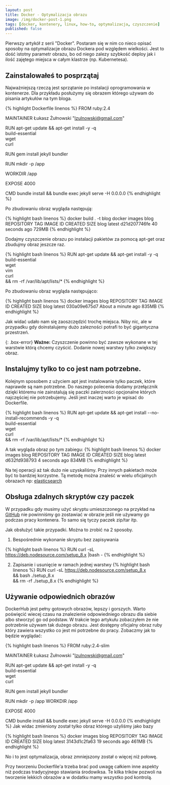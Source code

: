 ```yaml
---
layout: post
title: Docker - Optymalizacja obrazu
image: /img/docker-post-1.png
tags: [docker, kontenery, linux, how-to, optymalizacja, czyszczenie]
published: false
---
```


Pierwszy artykół z serii "Docker". Postaram się w nim co nieco opisać sposoby na optymalizacje obrazu Dockera pod względem wielkości. Jest to dość istotny parametr obrazu, bo od niego zalezy szybkość deploy jak i ilość zajętego miejsca w całym klastrze (np. Kubernetesa).

## Zainstalowałeś to posprzątaj

Najważniejszą rzeczą jest sprzątanie po instalacji oprogramowania w kontenerze.
Dla przykładu posłużymy się obrazem którego używam do pisania artykułów na tym bloga.



{% highlight Dockerfile linenos %}
FROM ruby:2.4

MAINTAINER Łukasz Żułnowski "lzulnowski@gmail.com"

RUN apt-get update && apt-get install -y -q \
  build-essential \
  wget \
  curl

RUN gem install jekyll bundler

RUN mkdir -p /app

WORKDIR /app

EXPOSE 4000

CMD bundle install && bundle exec jekyll serve -H 0.0.0.0
{% endhighlight %}

Po zbudowaniu obraz wygląda następują:

{% highlight bash linenos %}
docker build . -t blog
docker images blog
REPOSITORY          TAG                 IMAGE ID            CREATED             SIZE
blog                latest              d21d207746fe        40 seconds ago      729MB
{% endhighlight %}

Dodajmy czyszczenie obrazu po instalacji pakietów za pomocą apt-get oraz zbudujmy obraz jeszcze raz.

{% highlight bash linenos %}
RUN apt-get update && apt-get install -y -q \
  build-essential \
  wget \
  vim \
  curl \
  && rm -rf /var/lib/apt/lists/*
{% endhighlight %}

Po zbudowaniu obraz wygląda następująco:

{% highlight bash linenos %}
docker images blog
REPOSITORY          TAG                 IMAGE ID            CREATED              SIZE
blog                latest              030a09e675d7        About a minute ago   835MB
{% endhighlight %}

Jak widać udało nam się zaoszczędzić trochę miejsca. Niby nic, ale w przypadku gdy doinstalujemy dużo zalezności potrafi to być gigantyczna przestrzeń.

{: .box-error}
**Ważne:** Czyszczenie powinno być zawsze wykonane w tej warstwie którą chcemy czyścić. Dodanie nowej warstwy tylko zwiększy obraz.

## Instalujmy tylko to co jest nam potrzebne.

Kolejnym sposobem z użyciem apt jest instalowanie tylko paczek, które naprawde są nam potrzebne. Do naszego polecenia dodamy przełącznik dzięki któremu nie zainstalują się paczki zalerzności opcjonalne których najczęściej nie potrzebujemy. Jeśli jest inaczej warto je wpisać do Dockerfile.

{% highlight bash linenos %}
RUN apt-get update && apt-get install --no-install-recommends -y -q \
  build-essential \
  wget \
  curl \
  && rm -rf /var/lib/apt/lists/*
{% endhighlight %}

A tak wygląda obraz po tym zabiegu:
{% highlight bash linenos %}
docker images blog
REPOSITORY          TAG                 IMAGE ID            CREATED             SIZE
blog                latest              d632fd938793        4 seconds ago       834MB
{% endhighlight %}

Na tej operacji aż tak dużo nie uzyskaliśmy. Przy innych pakietach może być to bardziej korzystne. Tą metodę można znaleść w wielu oficjalnych obrazach np: [elasticsearch](https://github.com/docker-library/elasticsearch/blob/5b2bf54e2c17a8e2e1b062ea0d071eae600bfec2/2.2/Dockerfile#L23)


## Obsługa zdalnych skryptów czy paczek

W przypadku gdy musimy użyć skryptu umieszczonego na przykład na [GitHub](http://github.com) nie powinniśmy go zostawiać w obrazie jeśli nie używamy go podczas pracy kontenera. To samo się tyczy paczek zip/tar itp.

Jak obsłużyć takie przypadki. Można to zrobić na 2 sposoby.

1. Bespośrednie wykonanie skryptu bez zapisywania

{% highlight bash linenos %}
RUN curl -sL https://deb.nodesource.com/setup_8.x |bash -
{% endhighlight %}

2. Zapisanie i usunięcie w ramach jednej warstwy
{% highlight bash linenos %}
RUN curl -sL https://deb.nodesource.com/setup_8.x \
  && bash ./setup_8.x \
  && rm -rf ./setup_8.x
{% endhighlight %}


## Używanie odpowiednich obrazów

DockerHub jest pełny gotowych obrazów, lepszy i gorszych. Warto poświęcić wiecej czasu na znalezienie odpowiedniego obrazu dla siebie albo stworzyć go od podstaw. W trakcie tego artykułu zobaczyłem że nie potrzebnie używam tak dużego obrazu. Jest dostępny oficjalny obraz ruby który zawiera wszystko co jest mi potrzebne do pracy. Zobaczmy jak to będzie wyglądać:


{% highlight bash linenos %}
FROM ruby:2.4-slim

MAINTAINER Łukasz Żułnowski "lzulnowski@gmail.com"

RUN apt-get update && apt-get install -y -q \
  build-essential \
  wget \
  curl

RUN gem install jekyll bundler

RUN mkdir -p /app
WORKDIR /app

EXPOSE 4000

CMD bundle install && bundle exec jekyll serve -H 0.0.0.0
{% endhighlight %}
Jak widac zmieniony został tylko obraz którego użyliśmy jako bazy

{% highlight bash linenos %}
docker images blog
REPOSITORY          TAG                 IMAGE ID            CREATED             SIZE
blog                latest              3143d1c2fa63        19 seconds ago      461MB
{% endhighlight %}

No i to jest optymalizacja, obraz zmniejszony został o więcej niż połowę.

Przy tworzeniu Dockerfile'a trzeba brać pod uwagę całkiem inne aspekty niż podczas tradycyjnego stawiania środowiksa.
Te kilka trików pozwoli na tworzenie lekkich obrazów a w dodatku mamy wszystko pod kontrolą. 

